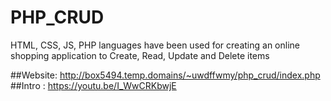 # PHP_CRUD


HTML, CSS, JS, PHP languages have been used for creating an online shopping application to Create, Read, Update and Delete items

##Website:  http://box5494.temp.domains/~uwdffwmy/php_crud/index.php
##Intro : https://youtu.be/I_WwCRKbwjE
